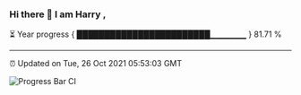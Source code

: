 ### Hi there 👋 I am Harry , 

⏳ Year progress { ████████████████████████▁▁▁▁▁▁ } 81.71 %

---

⏰ Updated on Tue, 26 Oct 2021 05:53:03 GMT

![Progress Bar CI](https://github.com/duykhang68/duykhang68/workflows/Progress%20Bar%20CI/badge.svg)
